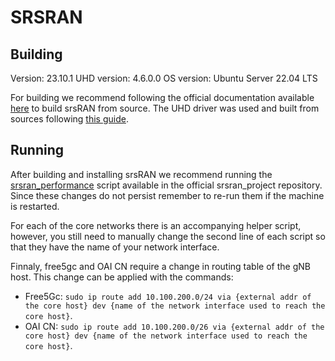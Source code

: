 # SRSRAN

## Building

Version: 23.10.1
UHD version: 4.6.0.0
OS version: Ubuntu Server 22.04 LTS

For building we recommend following the official documentation available [here](https://docs.srsran.com/projects/project/en/latest/user_manuals/source/installation.html) to build srsRAN from source. The UHD driver was used and built from sources following [this guide](https://files.ettus.com/manual/page_build_guide.html).

## Running
After building and installing srsRAN we recommend running the [srsran_performance](https://raw.githubusercontent.com/srsran/srsRAN_Project/release_23_10_1/scripts/srsran_performance) script available in the official srsran_project repository. Since these changes do not persist remember to re-run them if the machine is restarted.

For each of the core networks there is an accompanying helper script, however, you still need to manually change the second line of each script so that they have the name of your network interface.

Finnaly, free5gc and OAI CN require a change in routing table of the gNB host. This change can be applied with the commands:
- Free5Gc: `sudo ip route add 10.100.200.0/24 via {external addr of the core host} dev {name of the network interface used to reach the core host}`.
- OAI CN: `sudo ip route add 10.100.200.0/26 via {external addr of the core host} dev {name of the network interface used to reach the core host}`.